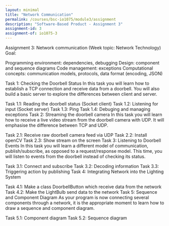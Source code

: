 ```yaml
---
layout: minimal
title: "Network Communication"
permalink: /courses/bsc-io1075/module3/assignment
description: "Software-Based Product - Assignment 3"
assignment-id: 3
assignment-of: io1075-3
---
```



Assignment 3: Network communication (Week topic: Network Technology)
Goal: 

Programming environment: dependencies, debugging
Design: component and sequence diagrams
Code management: exceptions
Computational concepts:  communication models, protocols, data format (encoding, JSON)

Task 1: Checking the Doorbell Status
In this task you will learn how to establish a TCP connection and receive data from a doorbell. You will also build a basic server to explore the differences between client and server.

Task 1.1: Reading the doorbell status (Socket client)
Task 1.2: Listening for input (Socket server)
Task 1.3: Ping
Task 1.4: Debuging and managing exceptions
Task 2: Streaming the doorbell camera
In this task you will learn how to receive a live video stream from the doorbell camera with UDP. It will emphasise the difference between TCP and UDP.

Task 2.1: Receive raw doorbell camera feed via UDP
Task 2.2: Install openCV
Task 2.3: Show stream on the screen
Task 3: Listening to Doorbell Events
In this task you will learn a different model of communication, publish/subscribe, as opposed to a request/response model. This time, you will listen to events from the doorbell instead of checking its status.

Task 3.1: Connect and subscribe
Task 3.2: Decoding information
Task 3.3: Triggering action by publishing
Task 4: Integrating Network into the Lighting System

Task 4.1: Make a class DoorbellButton which receive data from the network
Task 4.2: Make the LightBulb send data to the network
Task 5: Sequence and Component Diagram
As your program is now connecting several components through a network, it is the appropriate moment to learn how to draw a sequence and component diagram.

Task 5.1: Component diagram
Task 5.2: Sequence diagram
